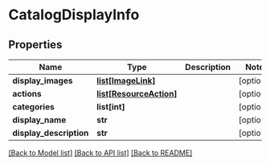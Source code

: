 # CatalogDisplayInfo

## Properties
Name | Type | Description | Notes
------------ | ------------- | ------------- | -------------
**display_images** | [**list[ImageLink]**](ImageLink.md) |  | [optional] 
**actions** | [**list[ResourceAction]**](ResourceAction.md) |  | [optional] 
**categories** | **list[int]** |  | [optional] 
**display_name** | **str** |  | [optional] 
**display_description** | **str** |  | [optional] 

[[Back to Model list]](../README.md#documentation-for-models) [[Back to API list]](../README.md#documentation-for-api-endpoints) [[Back to README]](../README.md)


